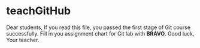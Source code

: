 # teachGitHub
Dear students,
If you read this file, you passed the first stage of Git course successfully. 
Fill in you assignment chart for Git lab with **BRAVO**.
Good luck,
Your teacher.
